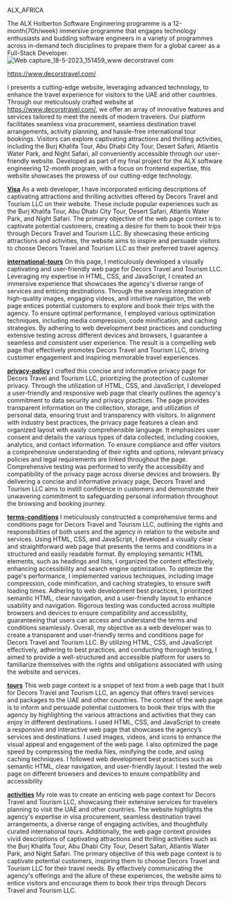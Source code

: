 ALX_AFRICA

The ALX Holberton Software Engineering programme is a 12-month(70h/week) immersive programme that engages technology enthusiasts and budding software engineers in a variety of programmes across in-demand tech disciplines to prepare them for a global career as a Full-Stack Developer.
![Web capture_18-5-2023_151459_www decorstravel com](https://github.com/Okekeugo/Webstack-Portfolio-Project/assets/58901551/ed703721-d68d-4f1f-b96d-5951e0c771bb)



https://www.decorstravel.com/

I presents a cutting-edge website, leveraging advanced technology, to enhance the travel experience for visitors to the UAE and other countries. Through our meticulously crafted website at https://www.decorstravel.com/, we offer an array of innovative features and services tailored to meet the needs of modern travelers. Our platform facilitates seamless visa procurement, seamless destination travel arrangements, activity planning, and hassle-free international tour bookings. Visitors can explore captivating attractions and thrilling activities, including the Burj Khalifa Tour, Abu Dhabi City Tour, Desert Safari, Atlantis Water Park, and Night Safari, all conveniently accessible through our user-friendly website. Developed as part of my final project for the ALX software engineering 12-month program, with a focus on frontend expertise, this website showcases the prowess of our cutting-edge technology.

[**Visa**](visa.html)
As a web developer, I have incorporated enticing descriptions of captivating attractions and thrilling activities offered by Decors Travel and Tourism LLC on their website. These include popular experiences such as the Burj Khalifa Tour, Abu Dhabi City Tour, Desert Safari, Atlantis Water Park, and Night Safari. The primary objective of the web page context is to captivate potential customers, creating a desire for them to book their trips through Decors Travel and Tourism LLC. By showcasing these enticing attractions and activities, the website aims to inspire and persuade visitors to choose Decors Travel and Tourism LLC as their preferred travel agency.

[**international-tours**](international-tours.html)
On this page, I meticulously developed a visually captivating and user-friendly web page for Decors Travel and Tourism LLC. Leveraging my expertise in HTML, CSS, and JavaScript, I created an immersive experience that showcases the agency's diverse range of services and enticing destinations. Through the seamless integration of high-quality images, engaging videos, and intuitive navigation, the web page entices potential customers to explore and book their trips with the agency.
To ensure optimal performance, I employed various optimization techniques, including media compression, code minification, and caching strategies. By adhering to web development best practices and conducting extensive testing across different devices and browsers, I guarantee a seamless and consistent user experience. The result is a compelling web page that effectively promotes Decors Travel and Tourism LLC, driving customer engagement and inspiring memorable travel experiences.

[**privacy-policy**](privacy-policy.html)
I crafted this concise and informative privacy page for Decors Travel and Tourism LLC, prioritizing the protection of customer privacy. Through the utilization of HTML, CSS, and JavaScript, I developed a user-friendly and responsive web page that clearly outlines the agency's commitment to data security and privacy practices. The page provides transparent information on the collection, storage, and utilization of personal data, ensuring trust and transparency with visitors.
In alignment with industry best practices, the privacy page features a clean and organized layout with easily comprehensible language. It emphasizes user consent and details the various types of data collected, including cookies, analytics, and contact information. To ensure compliance and offer visitors a comprehensive understanding of their rights and options, relevant privacy policies and legal requirements are linked throughout the page.
Comprehensive testing was performed to verify the accessibility and compatibility of the privacy page across diverse devices and browsers. By delivering a concise and informative privacy page, Decors Travel and Tourism LLC aims to instill confidence in customers and demonstrate their unwavering commitment to safeguarding personal information throughout the browsing and booking journey.

[**terms-conditions**](terms-conditions.html)
I meticulously constructed a comprehensive terms and conditions page for Decors Travel and Tourism LLC, outlining the rights and responsibilities of both users and the agency in relation to the website and services. Using HTML, CSS, and JavaScript, I developed a visually clear and straightforward web page that presents the terms and conditions in a structured and easily readable format. By employing semantic HTML elements, such as headings and lists, I organized the content effectively, enhancing accessibility and search engine optimization.
To optimize the page's performance, I implemented various techniques, including image compression, code minification, and caching strategies, to ensure swift loading times. Adhering to web development best practices, I prioritized semantic HTML, clear navigation, and a user-friendly layout to enhance usability and navigation. Rigorous testing was conducted across multiple browsers and devices to ensure compatibility and accessibility, guaranteeing that users can access and understand the terms and conditions seamlessly.
Overall, my objective as a web developer was to create a transparent and user-friendly terms and conditions page for Decors Travel and Tourism LLC. By utilizing HTML, CSS, and JavaScript effectively, adhering to best practices, and conducting thorough testing, I aimed to provide a well-structured and accessible platform for users to familiarize themselves with the rights and obligations associated with using the website and services.

[**tours**](tours.html)
This web page context is a snippet of text from a web page that I built for Decors Travel and Tourism LLC, an agency that offers travel services and packages to the UAE and other countries. The context of the web page is to inform and persuade potential customers to book their trips with the agency by highlighting the various attractions and activities that they can enjoy in different destinations. I used HTML, CSS, and JavaScript to create a responsive and interactive web page that showcases the agency’s services and destinations. I used images, videos, and icons to enhance the visual appeal and engagement of the web page. I also optimized the page speed by compressing the media files, minifying the code, and using caching techniques. I followed web development best practices such as semantic HTML, clear navigation, and user-friendly layout. I tested the web page on different browsers and devices to ensure compatibility and accessibility

[**activities**](activities.html)
My role was to create an enticing web page context for Decors Travel and Tourism LLC, showcasing their extensive services for travelers planning to visit the UAE and other countries. The website highlights the agency's expertise in visa procurement, seamless destination travel arrangements, a diverse range of engaging activities, and thoughtfully curated international tours. Additionally, the web page context provides vivid descriptions of captivating attractions and thrilling activities such as the Burj Khalifa Tour, Abu Dhabi City Tour, Desert Safari, Atlantis Water Park, and Night Safari. The primary objective of this web page context is to captivate potential customers, inspiring them to choose Decors Travel and Tourism LLC for their travel needs. By effectively communicating the agency's offerings and the allure of these experiences, the website aims to entice visitors and encourage them to book their trips through Decors Travel and Tourism LLC.




